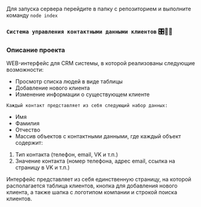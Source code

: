 Для запуска сервера перейдите в папку с репозиторием и выполните команду `node index`

### `Система управления контактными данными клиентов` 🎛️👨‍💼

### Описание проекта
WEB-интерфейс для CRM системы, в которой реализованы следующие возможности:
* Просмотр списка людей в виде таблицы 
* Добавление нового клиента 
* Изменение информации о существующем клиенте
  
`Каждый контакт представляет из себя следующий набор данных:`
* Имя 
* Фамилия 
* Отчество 
* Массив объектов с контактными данными, где каждый объект содержит: 
 1) Тип контакта (телефон, email, VK и т.п.) 
 2) Значение контакта (номер телефона, адрес email, ссылка на страницу в VK и т.п.) 
 
 Интерфейс представляет из себя единственную страницу, на которой располагается таблица клиентов, кнопка для добавления нового клиента, а также шапка с логотипом компании и строкой поиска клиентов.
